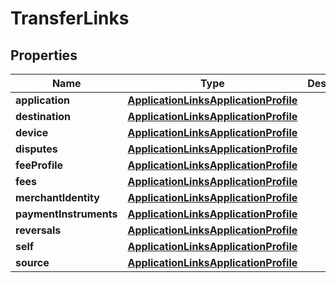 

# TransferLinks


## Properties

| Name | Type | Description | Notes |
|------------ | ------------- | ------------- | -------------|
|**application** | [**ApplicationLinksApplicationProfile**](ApplicationLinksApplicationProfile.md) |  |  [optional] |
|**destination** | [**ApplicationLinksApplicationProfile**](ApplicationLinksApplicationProfile.md) |  |  [optional] |
|**device** | [**ApplicationLinksApplicationProfile**](ApplicationLinksApplicationProfile.md) |  |  [optional] |
|**disputes** | [**ApplicationLinksApplicationProfile**](ApplicationLinksApplicationProfile.md) |  |  [optional] |
|**feeProfile** | [**ApplicationLinksApplicationProfile**](ApplicationLinksApplicationProfile.md) |  |  [optional] |
|**fees** | [**ApplicationLinksApplicationProfile**](ApplicationLinksApplicationProfile.md) |  |  [optional] |
|**merchantIdentity** | [**ApplicationLinksApplicationProfile**](ApplicationLinksApplicationProfile.md) |  |  [optional] |
|**paymentInstruments** | [**ApplicationLinksApplicationProfile**](ApplicationLinksApplicationProfile.md) |  |  [optional] |
|**reversals** | [**ApplicationLinksApplicationProfile**](ApplicationLinksApplicationProfile.md) |  |  [optional] |
|**self** | [**ApplicationLinksApplicationProfile**](ApplicationLinksApplicationProfile.md) |  |  [optional] |
|**source** | [**ApplicationLinksApplicationProfile**](ApplicationLinksApplicationProfile.md) |  |  [optional] |



